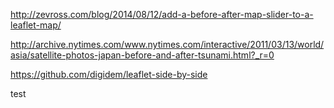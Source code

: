 http://zevross.com/blog/2014/08/12/add-a-before-after-map-slider-to-a-leaflet-map/

http://archive.nytimes.com/www.nytimes.com/interactive/2011/03/13/world/asia/satellite-photos-japan-before-and-after-tsunami.html?_r=0

https://github.com/digidem/leaflet-side-by-side

test